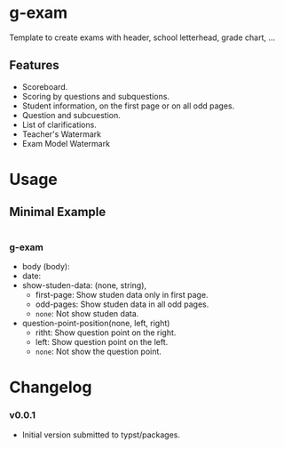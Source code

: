 # g-exam 

Template to create exams with header, school letterhead, grade chart, ...

## Features 

- Scoreboard.
- Scoring by questions and subquestions.
- Student information, on the first page or on all odd pages.
- Question and subcuestion.
- List of clarifications.
- Teacher's Watermark
- Exam Model Watermark


# Usage

## Minimal Example

```typst

```

### g-exam
    
- body (body):
- date:
- show-studen-data: (none, string),
    - first-page: Show studen data only in first page.
    - odd-pages: Show studen data in all odd pages.
    - `none`: Not show studen data.
- question-point-position(none, left, right)
    - ritht: Show question point on the right.
    - left: Show question point on the left.
    - `none`: Not show the question point.

# Changelog

### v0.0.1

- Initial version submitted to typst/packages.